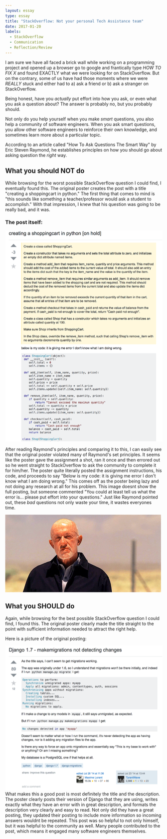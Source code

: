 ```yaml
---
layout: essay
type: essay
title: "StackOverflow: Not your personal Tech Assistance team"
date: 2017-01-20
labels:
  - StackOverflow
  - Communication
  - Reflection/Review
---
```


I am sure we have all faced a brick wall while working on a programming project and opened up a browser go to google and frantically type *HOW TO FIX X* and found EXACTLY what we were looking for on StackOverflow. But on the contrary, some of us have had those moments where we were *REALLY* stuck and either had to a) ask a friend or b) ask a stranger on StackOverflow.

Being honest, have you *actually* put effort into how you ask, or even what you ask a question about? The answer is probably no, but you probably should. 

Not only do you help yourself when you make *smart* questions, you also help a community of software engineers. When you ask smart questions, you allow other software engineers to reinforce their own knowledge, and sometimes learn more about a particular topic.

According to an article called "How To Ask Questions The Smart Way" by Eric Steven Raymond, he establishes principles on how you should go about asking question the *right* way.

## What you should NOT do
While browsing for the worst possible StackOverflow question I could find, I eventually found this. The original poster creates the post with a title "creating a shoppingcart in python." The first thing that comes to mind is "this sounds like something a teacher/professor would ask a student to accomplish." With that impression, I knew that his question was going to be really bad, and it was.

### The post itself:
<img class="ui large left floated image" src="../images/bad-example.png">

After reading Raymond's principles and comparing it to this, I can easily see that the original poster violated many of Raymond's set principles. It seems like the poster gave the assignment a shot, ran it once and then errored out so he went straight to StackOverflow to ask the community to complete it for him/her. The poster quite literally posted the assignment instructions, his code, and proceeds to say "Below is my code: it is giving me error I don't know what I am doing wrong." This comes off as the poster being lazy and not doing any research at all for his problem. This image doesnt show the full posting, but someone commented "You could at least tell us what the error is... please put effort into your questions." Just like Raymond pointed out, these *bad* questions not only waste your time, it wastes everyones time.



<img class="ui large floated image" src="../images/smh.gif">





## What you SHOULD do
Again, while browsing for the best possible StackOverflow question I could find, I found this. The original poster clearly made the title straight to the point with sufficient information needed to attract the right help.

Here is a picture of the original posting: 

<img class="ui large left floated image" src="../images/good-example.png">
What makes this a good post is most definitely the title and the description. The poster clearly posts their version of Django that they are using, writes exactly what they have an error with in great description, and formats the description very clearly and easy to read. Not only did they have a great posting, they updated their posting to include more information so incoming answers wouldnt be repeated. This post was so helpful to not only himself, but it was helpful to the community as well. Many people contributed to the post, which means it engaged many software engineers themselves.
